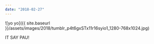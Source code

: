 ```yaml
---
date: "2018-02-27"
---
```


![yo yo]({{ site.baseurl }}/assets/images/2018/tumblr_p4t6gxSTx11r16syio1_1280-768x1024.jpg)

IT SAY PAU!
